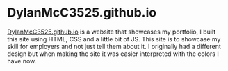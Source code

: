 # DylanMcC3525.github.io
 
[DylanMcC3525.github.io](DylanMcC3525.github.io) is a website that showcases my portfolio, I built this site using HTML, CSS and a little bit of JS. This site is to showcase my skill for employers and not just tell them about it. I originally had a different design but when making the site it was easier interpreted with the colors I have now. 
